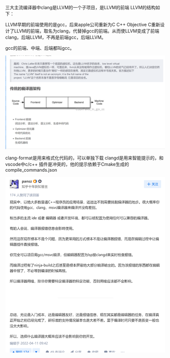 三大主流编译器中clang是LLVM的一个子项目，是LLVM的前端
LLVM的结构如下：

LLVM早期的前端使用的是gcc，后来apple公司重新为C C++ Objective C重新设计了LLVM的前端，取名为clang，代替掉gcc的前端。从而使LLVM变成了前端clang，后端LLVM，不再是前端gcc，后端LLVM。

gcc的前端、中端、后端都叫gcc。

![](images/c++编译器gcc%20clang%20MSVC_image_1.png)


clang-format是用来格式化代码的，可以单独下载
clangd是用来智能提示的，和vscode中c/c++ 插件是冲突的，他的提示依赖于Cmake生成的compile_commands.json

![](images/c++编译器gcc%20clang%20MSVC_image_2.png)